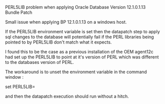 PERL5LIB problem when applying Oracle Database Version 12.1.0.1.13 Bundle Patch

Small issue when applying BP 12.1.0.1.13 on a windows host.

If the PERL5LIB environment variable is set then the datapatch step to apply sql changes to the database will potentially fail if the PERL libraries being pointed to by PERL5LIB don't match what it expects.

I found this to be the case as a previous installation of the OEM agent12c had set up the PERL5LIB to point at it's version of PERL which was different to the databases version of PERL.

The workaround is to unset the environment variable in the command window :

set PERL5LIB=

and then the datapatch execution should run without a hitch.